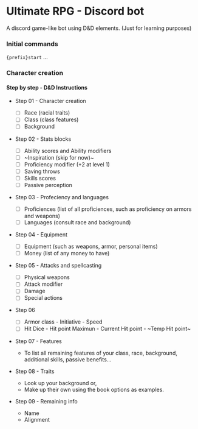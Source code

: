 # Ultimate RPG - Discord bot
A discord game-like bot using D&amp;D elements. (Just for learning purposes)

### Initial commands
`{prefix}start`
...

### Character creation
#### Step by step - D&D Instructions
* Step 01 - Character creation
  * [ ] Race (racial traits)
  * [ ] Class (class features)
  * [ ] Background

* Step 02 - Stats blocks
  * [ ] Ability scores and Ability modifiers
  * [ ] ~Inspiration (skip for now)~
  * [ ] Proficiency modifier (+2 at level 1)
  * [ ] Saving throws
  * [ ] Skills scores
  * [ ] Passive perception
 
* Step 03 - Profeciency and languages
  * [ ] Proficiences (list of all proficiences, such as proficiency on armors and weapons)
  * [ ] Languages (consult race and background)

* Step 04 - Equipment
  * [ ] Equipment (such as weapons, armor, personal items)
  * [ ] Money (list of any money to have)
 
* Step 05 - Attacks and spellcasting
  * [ ] Physical weapons
  * [ ] Attack modifier
  * [ ] Damage
  * [ ] Special actions
   
* Step 06
  * [ ] Armor class - Initiative - Speed
  * [ ] Hit Dice - Hit point Maximun - Current Hit point - ~Temp Hit point~
  
* Step 07 - Features
  * To list all remaining features of your class, race, background, additional skills, passive benefits...

* Step 08 - Traits
  * Look up your background or,
  * Make up their own using the book options as examples.
  
* Step 09 - Remaining info
  * Name
  * Alignment
